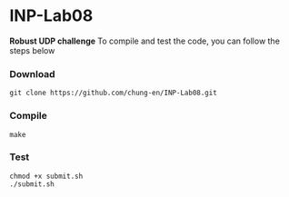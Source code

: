 # INP-Lab08
**Robust UDP challenge**
To compile and test the code, you can follow the steps below
### Download
```
git clone https://github.com/chung-en/INP-Lab08.git
```

### Compile
```
make
```

### Test
```
chmod +x submit.sh
./submit.sh
```
